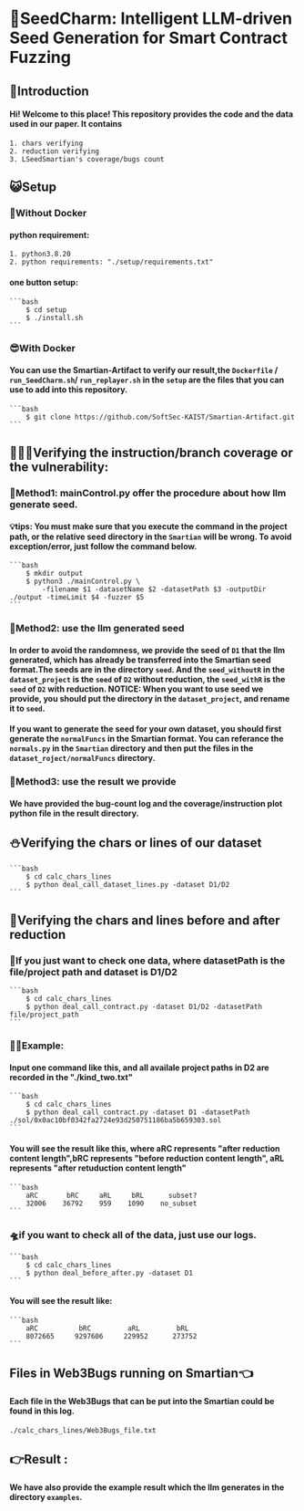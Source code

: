# 🎯SeedCharm: Intelligent LLM-driven Seed Generation for Smart Contract Fuzzing 
## 👋Introduction
#### Hi! Welcome to this place! This repository provides the code and the data used in our paper. It contains  
    1. chars verifying
    2. reduction verifying
    3. LSeedSmartian's coverage/bugs count 

## 😺Setup
### 🧐Without Docker
#### python requirement:
    1. python3.8.20
    2. python requirements: "./setup/requirements.txt"
#### one button setup:
    ```bash
        $ cd setup
        $ ./install.sh
    ```  
### 😎With Docker
#### You can use the Smartian-Artifact to verify our result,the `Dockerfile` / `run_SeedCharm.sh`/ `run_replayer.sh` in the `setup` are the files that you can use to add into this repository.
    ```bash
        $ git clone https://github.com/SoftSec-KAIST/Smartian-Artifact.git
    ```  
## 🏃‍♀️‍➡️Verifying the instruction/branch coverage or the vulnerability:
### 🎀Method1: mainControl.py offer the procedure about how llm generate seed. 
#### 💡tips: You must make sure that you execute the command in the project path, or the relative seed directory in the `Smartian` will be wrong. To avoid exception/error, just follow the command below.
    ```bash
        $ mkdir output
        $ python3 ./mainControl.py \
            -filename $1 -datasetName $2 -datasetPath $3 -outputDir ./output -timeLimit $4 -fuzzer $5
    ```  

### 🎁Method2: use the llm generated seed
#### In order to avoid the randomness, we provide the seed of `D1` that the llm generated, which has already be transferred into the Smartian seed format.The seeds are in the directory `seed`. And the `seed_withoutR` in the `dataset_project` is the `seed` of `D2` without reduction, the `seed_withR` is the `seed` of `D2` with reduction. NOTICE: When you want to use seed we provide, you should put the directory in the `dataset_project`, and rename it to `seed`.
#### If you want to generate the seed for your own dataset, you should first generate the `normalFuncs` in the Smartian format. You can referance the `normals.py` in the `Smartian` directory and then put the files in the `dataset_roject/normalFuncs` directory.

### 🍉Method3: use the result we provide
#### We have provided the bug-count log and the coverage/instruction plot python file in the result directory.

## ⛄Verifying the chars or lines of our dataset 
    ```bash
        $ cd calc_chars_lines
        $ python deal_call_dataset_lines.py -dataset D1/D2
    ```  
## 🥳Verifying the chars and lines before and after reduction
### 🚀If you just want to check one data, where datasetPath is the file/project path and dataset is D1/D2
    ```bash
        $ cd calc_chars_lines
        $ python deal_call_contract.py -dataset D1/D2 -datasetPath file/project_path
    ```  
### 👩‍💻Example:
#### Input one command like this, and all availale project paths in D2 are recorded in the "./kind_two.txt"
    ```bash
        $ cd calc_chars_lines
        $ python deal_call_contract.py -dataset D1 -datasetPath ./sol/0x0ac10bf0342fa2724e93d250751186ba5b659303.sol
    ``` 
#### You will see the result like this, where aRC represents "after reduction content length",bRC represents "before reduction content length", aRL represents "after retuduction content length"

    ```bash
        aRC       bRC     aRL     bRL      subset?
        32006    36792    959    1090    no_subset
    ```  
### 🛸if you want to check all of the data, just use our logs.

    ```bash
        $ cd calc_chars_lines
        $ python deal_before_after.py -dataset D1 
    ``` 
#### You will see the result like:
    ```bash
        aRC          bRC         aRL         bRL
        8072665     9297606     229952      273752
    ``` 
## Files in Web3Bugs running on Smartian👈
#### Each file in the Web3Bugs that can be put into the Smartian could be found in this log.
    ./calc_chars_lines/Web3Bugs_file.txt

## 👉Result :
#### We have also provide the example result which the llm generates in the directory `examples`.
 